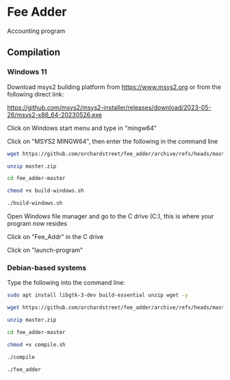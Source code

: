 Fee Adder
========================

Accounting program

Compilation
------------
### Windows 11
Download msys2 building platform from https://www.msys2.org or from the following direct link:

https://github.com/msys2/msys2-installer/releases/download/2023-05-26/msys2-x86_64-20230526.exe

Click on Windows start menu and type in "mingw64"

Click on "MSYS2 MINGW64", then enter the following in the command line

```bash
wget https://github.com/orchardstreet/fee_adder/archive/refs/heads/master.zip

unzip master.zip

cd fee_adder-master

chmod +x build-windows.sh

./build-windows.sh
```

Open Windows file manager and go to the C drive (C:\), this is where your program now resides

Click on "Fee_Addr" in the C drive

Click on "launch-program"

### Debian-based systems
Type the following into the command line:

```bash
sudo apt install libgtk-3-dev build-essential unzip wget -y

wget https://github.com/orchardstreet/fee_adder/archive/refs/heads/master.zip

unzip master.zip

cd fee_adder-master

chmod +x compile.sh

./compile

./fee_adder
```

